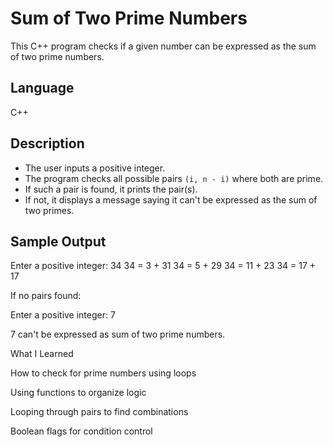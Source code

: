 # Sum of Two Prime Numbers

This C++ program checks if a given number can be expressed as the sum of two prime numbers.

## Language
C++

## Description
- The user inputs a positive integer.
- The program checks all possible pairs `(i, n - i)` where both are prime.
- If such a pair is found, it prints the pair(s).
- If not, it displays a message saying it can't be expressed as the sum of two primes.

## Sample Output

Enter a positive integer: 34
34 = 3 + 31
34 = 5 + 29
34 = 11 + 23
34 = 17 + 17

If no pairs found:

Enter a positive integer: 7

7 can't be expressed as sum of two prime numbers.

What I Learned

How to check for prime numbers using loops

Using functions to organize logic

Looping through pairs to find combinations

Boolean flags for condition control



